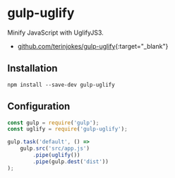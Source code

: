 # gulp-uglify

Minify JavaScript with UglifyJS3.

- [github.com/terinjokes/gulp-uglify](https://github.com/terinjokes/gulp-uglify){:target="_blank"}

## Installation

```shell
npm install --save-dev gulp-uglify
```

## Configuration

```javascript
const gulp = require('gulp');
const uglify = require('gulp-uglify');

gulp.task('default', () =>
    gulp.src('src/app.js')
        .pipe(uglify())
        .pipe(gulp.dest('dist'))
);
```
